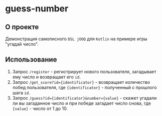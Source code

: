 # guess-number
## О проекте
Демонстрация самописного `DSL jOOQ` для `Kotlin` на примере игры "угадай число".
## Использование
1. Запрос `/register` - регистрирует нового пользователя, загадывает ему число и возвращает его `id`.
2. Запрос `/get_score?id={identificator}` - возвращает количество побед пользователя, где `{identificator}` - полученный с прошлого шага `id`.
3. Запрос `/guess?id={identificator}&number={value}` - скажет угадали ли вы загаданное число и при победе загадает число снова, где `{value}` - число от 1 до 10.
